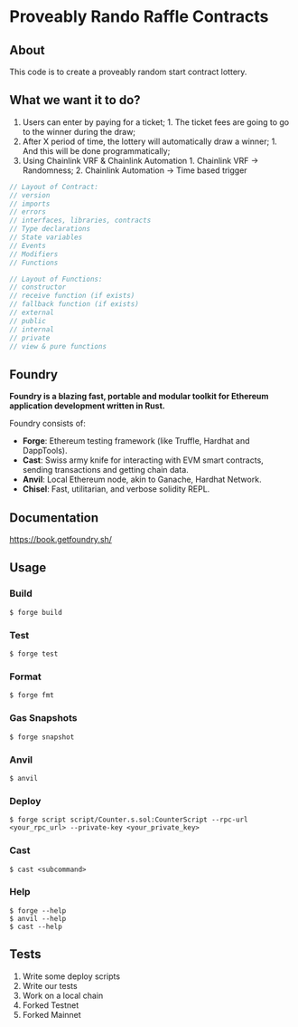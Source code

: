 # Proveably Rando Raffle Contracts

## About

This code is to create a proveably random start contract lottery.

## What we want it to do?

  1. Users can enter by paying for a ticket;
    1. The ticket fees are going to go to the winner during the draw;
  2. After X period of time, the lottery will automatically draw a winner;
    1. And this will be done programmatically;
  3. Using Chainlink VRF & Chainlink Automation
    1. Chainlink VRF -> Randomness;
    2. Chainlink Automation -> Time based trigger



```c
// Layout of Contract:
// version
// imports
// errors
// interfaces, libraries, contracts
// Type declarations
// State variables
// Events
// Modifiers
// Functions

// Layout of Functions:
// constructor
// receive function (if exists)
// fallback function (if exists)
// external
// public
// internal
// private
// view & pure functions
```



## Foundry

**Foundry is a blazing fast, portable and modular toolkit for Ethereum application development written in Rust.**

Foundry consists of:

-   **Forge**: Ethereum testing framework (like Truffle, Hardhat and DappTools).
-   **Cast**: Swiss army knife for interacting with EVM smart contracts, sending transactions and getting chain data.
-   **Anvil**: Local Ethereum node, akin to Ganache, Hardhat Network.
-   **Chisel**: Fast, utilitarian, and verbose solidity REPL.

## Documentation

https://book.getfoundry.sh/

## Usage

### Build

```shell
$ forge build
```

### Test

```shell
$ forge test
```

### Format

```shell
$ forge fmt
```

### Gas Snapshots

```shell
$ forge snapshot
```

### Anvil

```shell
$ anvil
```

### Deploy

```shell
$ forge script script/Counter.s.sol:CounterScript --rpc-url <your_rpc_url> --private-key <your_private_key>
```

### Cast

```shell
$ cast <subcommand>
```

### Help

```shell
$ forge --help
$ anvil --help
$ cast --help
```
## Tests
1. Write some deploy scripts
2. Write our tests
  1. Work on a local chain
  2. Forked Testnet
  3. Forked Mainnet
